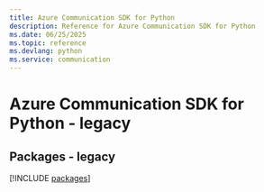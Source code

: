 ```yaml
---
title: Azure Communication SDK for Python
description: Reference for Azure Communication SDK for Python
ms.date: 06/25/2025
ms.topic: reference
ms.devlang: python
ms.service: communication
---
```

# Azure Communication SDK for Python - legacy
## Packages - legacy
[!INCLUDE [packages](communication-index.md)]